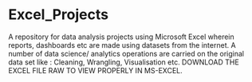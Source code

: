 # Excel_Projects
A repository for data analysis projects using Microsoft Excel wherein reports, dashboards etc are made using datasets from the internet. 
A number of data science/ analytics operations are carried on the original data set like : Cleaning, Wrangling, Visualisation etc.
DOWNLOAD THE EXCEL FILE RAW TO VIEW PROPERLY IN MS-EXCEL.
